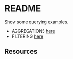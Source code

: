 # README

Show some querying examples.  

* AGGREGATIONS [here](./AGGREGATIONS.md)  
* FILTERING [here](./FILTERING.md)  

## Resources
